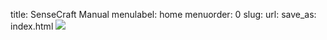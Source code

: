 title: SenseCraft Manual
menulabel: home
menuorder: 0
slug:
url:
save_as: index.html
![]({static}/images/image001.png)

